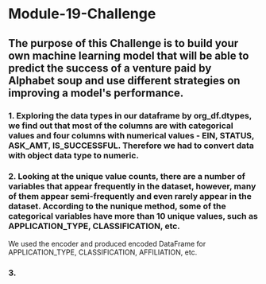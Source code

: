 # Module-19-Challenge

## The purpose of this Challenge is to build your own machine learning model that will be able to predict the success of a venture paid by Alphabet soup and use different strategies on improving a model's performance.

### 1. Exploring the data types in our dataframe by org_df.dtypes, we find out that most of the columns are with categorical values and four columns with numerical values - EIN, STATUS, ASK_AMT, IS_SUCCESSFUL. Therefore we had to convert data with object data type to numeric. 

### 2. Looking at the unique value counts, there are a number of variables that appear frequently in the dataset, however, many of them appear semi-frequently and even rarely appear in the dataset. According to the nunique method, some of the categorical variables have more than 10 unique values, such as APPLICATION_TYPE, CLASSIFICATION, etc.
We used the encoder and produced encoded DataFrame for APPLICATION_TYPE, CLASSIFICATION, AFFILIATION, etc.

### 3. 
